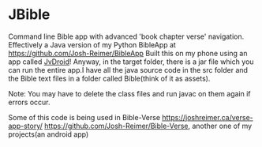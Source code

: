 # JBible
Command line Bible app with advanced 'book chapter verse' navigation.
Effectively a Java version of my Python BibleApp at https://github.com/Josh-Reimer/BibleApp
Built this on my phone using an app
called <a href="https://play.google.com/store/apps/details?id=ru.iiec.jvdroid&hl=en&gl=US&referrer=utm_source%3Dgoogle%26utm_medium%3Dorganic%26utm_term%3Djvdroid&pcampaignid=APPU_1_bjEhY-4om9um1A_zy5ugAw">JvDroid</a>! Anyway, in the target folder,
there is a jar file which you can run the
entire app.I have all the java source code 
in the src folder and the Bible text files
in a folder called Bible(think of it as assets).

Note:
       You may have to delete the class files
and run javac on them again if errors occur.

Some of this code is being used in Bible-Verse https://joshreimer.ca/verse-app-story/
https://github.com/Josh-Reimer/Bible-Verse,
another one of my projects(an android app)
